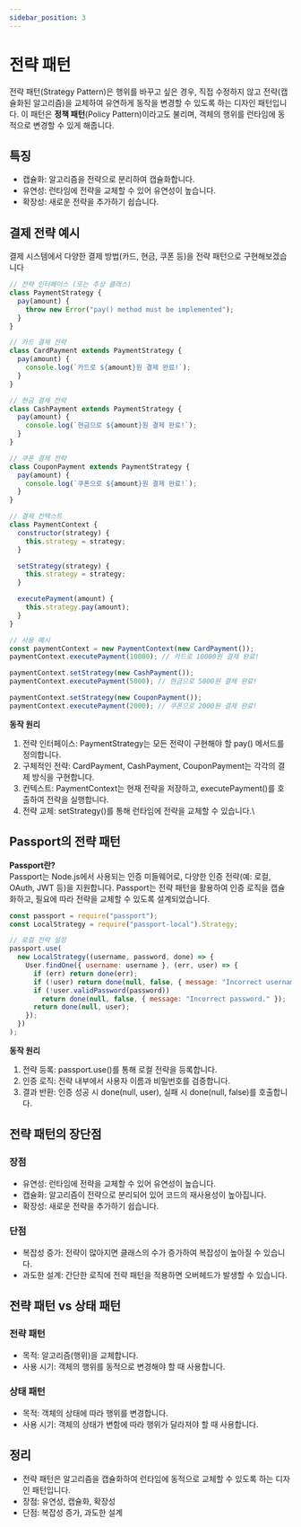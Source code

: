 ```yaml
---
sidebar_position: 3
---
```


# 전략 패턴

전략 패턴(Strategy Pattern)은 행위를 바꾸고 싶은 경우, 직접 수정하지 않고 전략(캡슐화된 알고리즘)을 교체하여 유연하게 동작을 변경할 수 있도록 하는 디자인 패턴입니다.
이 패턴은 **정책 패턴**(Policy Pattern)이라고도 불리며, 객체의 행위를 런타임에 동적으로 변경할 수 있게 해줍니다.

## 특징 
- 캡슐화: 알고리즘을 전략으로 분리하여 캡슐화합니다.
- 유연성: 런타임에 전략을 교체할 수 있어 유연성이 높습니다.
- 확장성: 새로운 전략을 추가하기 쉽습니다.

## 결제 전략 예시
결제 시스템에서 다양한 결제 방법(카드, 현금, 쿠폰 등)을 전략 패턴으로 구현해보겠습니다

```js
// 전략 인터페이스 (또는 추상 클래스)
class PaymentStrategy {
  pay(amount) {
    throw new Error("pay() method must be implemented");
  }
}

// 카드 결제 전략
class CardPayment extends PaymentStrategy {
  pay(amount) {
    console.log(`카드로 ${amount}원 결제 완료!`);
  }
}

// 현금 결제 전략
class CashPayment extends PaymentStrategy {
  pay(amount) {
    console.log(`현금으로 ${amount}원 결제 완료!`);
  }
}

// 쿠폰 결제 전략
class CouponPayment extends PaymentStrategy {
  pay(amount) {
    console.log(`쿠폰으로 ${amount}원 결제 완료!`);
  }
}

// 결제 컨텍스트
class PaymentContext {
  constructor(strategy) {
    this.strategy = strategy;
  }

  setStrategy(strategy) {
    this.strategy = strategy;
  }

  executePayment(amount) {
    this.strategy.pay(amount);
  }
}

// 사용 예시
const paymentContext = new PaymentContext(new CardPayment());
paymentContext.executePayment(10000); // 카드로 10000원 결제 완료!

paymentContext.setStrategy(new CashPayment());
paymentContext.executePayment(5000); // 현금으로 5000원 결제 완료!

paymentContext.setStrategy(new CouponPayment());
paymentContext.executePayment(2000); // 쿠폰으로 2000원 결제 완료!
```

**동작 원리**

1. 전략 인터페이스: PaymentStrategy는 모든 전략이 구현해야 할 pay() 메서드를 정의합니다.
2. 구체적인 전략: CardPayment, CashPayment, CouponPayment는 각각의 결제 방식을 구현합니다.
3. 컨텍스트: PaymentContext는 현재 전략을 저장하고, executePayment()를 호출하여 전략을 실행합니다.
4. 전략 교체: setStrategy()를 통해 런타임에 전략을 교체할 수 있습니다.\

## Passport의 전략 패턴 
**Passport란?**  
Passport는 Node.js에서 사용되는 인증 미들웨어로, 다양한 인증 전략(예: 로컬, OAuth, JWT 등)을 지원합니다.
Passport는 전략 패턴을 활용하여 인증 로직을 캡슐화하고, 필요에 따라 전략을 교체할 수 있도록 설계되었습니다.

```js
const passport = require("passport");
const LocalStrategy = require("passport-local").Strategy;

// 로컬 전략 설정
passport.use(
  new LocalStrategy((username, password, done) => {
    User.findOne({ username: username }, (err, user) => {
      if (err) return done(err);
      if (!user) return done(null, false, { message: "Incorrect username." });
      if (!user.validPassword(password))
        return done(null, false, { message: "Incorrect password." });
      return done(null, user);
    });
  })
);
```

**동작 원리**  

1. 전략 등록: passport.use()를 통해 로컬 전략을 등록합니다.
2. 인증 로직: 전략 내부에서 사용자 이름과 비밀번호를 검증합니다.
3. 결과 반환: 인증 성공 시 done(null, user), 실패 시 done(null, false)를 호출합니다.

## 전략 패턴의 장단점 
### 장점 
- 유연성: 런타임에 전략을 교체할 수 있어 유연성이 높습니다.
- 캡슐화: 알고리즘이 전략으로 분리되어 있어 코드의 재사용성이 높아집니다.
- 확장성: 새로운 전략을 추가하기 쉽습니다.

### 단점
- 복잡성 증가: 전략이 많아지면 클래스의 수가 증가하여 복잡성이 높아질 수 있습니다.
- 과도한 설계: 간단한 로직에 전략 패턴을 적용하면 오버헤드가 발생할 수 있습니다.

## 전략 패턴 vs 상태 패턴
### 전략 패턴
- 목적: 알고리즘(행위)을 교체합니다.
- 사용 시기: 객체의 행위를 동적으로 변경해야 할 때 사용합니다.

### 상태 패턴
- 목적: 객체의 상태에 따라 행위를 변경합니다.
- 사용 시기: 객체의 상태가 변함에 따라 행위가 달라져야 할 때 사용합니다.

## 정리
- 전략 패턴은 알고리즘을 캡슐화하여 런타임에 동적으로 교체할 수 있도록 하는 디자인 패턴입니다.
- 장점: 유연성, 캡슐화, 확장성
- 단점: 복잡성 증가, 과도한 설계


